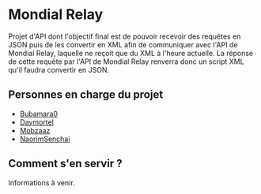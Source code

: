 # Mondial Relay

Projet d'API dont l'objectif final est de pouvoir recevoir des requêtes en JSON puis de les convertir en XML afin de communiquer avec l'API de Mondial Relay, laquelle ne reçoit que du XML à l'heure actuelle.
La réponse de cette requête par l'API de Mondial Relay renverra donc un script XML qu'il faudra convertir en JSON.

## Personnes en charge du projet

- [Bubamara0](https://github.com/Bubamara0)
- [Daymortel](https://github.com/Daymortel)
- [Mobzaaz](https://github.com/Mobzaaz)
- [NaorimSenchai](https://github.com/NaorimSenchai)

## Comment s'en servir ?

Informations à venir.